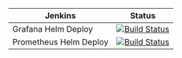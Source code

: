 
 Jenkins | Status  
------------ | -------------
Grafana Helm Deploy |  [![Build Status](https://jenkins.navigatorglass.com/buildStatus/icon?job=MicroService.charts%2Fgrafana)](https://jenkins.navigatorglass.com/view/Microservice/job/MicroService.charts/job/grafana/)
Prometheus Helm Deploy  | [![Build Status](https://jenkins.navigatorglass.com/buildStatus/icon?job=MicroService.charts%2Fprometheus)](https://jenkins.navigatorglass.com/view/MicroService/job/MicroService.charts/job/prometheus/)
